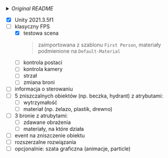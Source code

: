 _<details><summary>Original README</summary>_
Zadanie testowe

Wykonaj poniższe założenia gry typu First Person Shooter:
- Na scenie powinno znajdować się 5 obiektów do zniszczenia (np beczka, hydrant, etc.) oraz
gracz,
- Wymienione wyżej obiekty mają na sobie informacje z jakiego rodzaju materiału są
zrobione oraz ich wytrzymałość,
- Materiał nie jest powiązany z klasą material wbudowana w Unity, lecz określa z czego
fizycznie wykonany jest obiekt,
- Gracz powinien się poruszać jak w klasycznym FPS,
- Gracz posiada 3 różne bronie – każda broń ma określone jaki rodzaj obiektu niszczy oraz jak
duże obrażenia robi – sposób zmiany broni jest dowolny,
- Gdy gracz celuje w obiekt powinien móc go zniszczyć, jeśli broń którą aktualnie dzierży ma
możliwość uszkodzenia danego rodzaju materiału,
- Zniszczony obiekt powinien mieć możliwość podpięcia pod siebie dowolnych funkcji, które
wywoływać się będą po jego zniszczeniu – np wywołanie particle effects, lub otworzenie
drzwi, etc. Obiekt powinien móc przyjąć dowolne zachowanie bez konieczności dopisywania
kodu do jego klasy,
- Wszystkie elementy graficzne typu animacja, particle effects, etc. wpływaja korzystnie na
zadanie testowe,
- Wszystkie elementy zadania testowego powinny być traktowane jako część większego
rozszerzalnego systemu,
- Zadanie testowe powinno zostać wysłane jako pełny projekt wykonany w Unity3D w wersji
2021.3.5f1, prosimy również umieścić w projekcie informacje na temat sterowania.
  
Wykonane zadanie prosimy wysłać na adres e-mail: praca@beastgamesofficial.com

Beast Games S.A.
</details>

- [x] Unity 2021.3.5f1
- [ ] klasyczny FPS
  - [x] testowa scena
    > zaimportowana z szablonu `First Person`, materiały podmienione na `Default-Material`
  - [ ] kontrola postaci
  - [ ] kontrola kamery
  - [ ] strzał
  - [ ] zmiana broni
- [ ] informacja o sterowaniu
- [ ] 5 zniszczalnych obiektów (np. beczka, hydrant) z atrybutami:
  - [ ] wytrzymałość
  - [ ] materiał (np. żelazo, plastik, drewno)
- [ ] 3 bronie z atrubytami:
  - [ ] zdawane obrażenia
  - [ ] materiały, na które działa
- [ ] event na zniszczenie obiektu
- [ ] rozszerzalne rozwiązania
- [ ] opcjonalnie: szata graficzna (animacje, particle)

